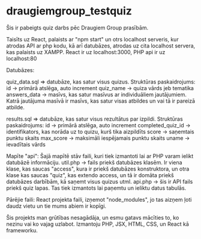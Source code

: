 # draugiemgroup_testquiz

Šis ir pabeigts quiz darbs pēc Draugiem Group prasībām.

Taisīts uz React, palaists ar "npm start" un otrs localhost serveris, kur atrodas API ar php kodu, kā arī datubāzes, atrodas uz cita localhost servera, kas palaists uz XAMPP.
React ir uz localhost:3000, PHP api ir uz localhost:80

Datubāzes:

quiz_data.sql => datubāze, kas satur visus quizus. 
Struktūras paskaidrojums:
id -> primārā atslēga, auto increment
quiz_name -> quiza vārds jeb tematika
answers_data -> masīvs, kas satur masīvus ar individuāliem jautājumiem. Katrā jautājuma masīvā ir masīvs, kas satur visas atbildes un vai tā ir pareizā atbilde.

results.sql => datubāze, kas satur visus rezultātus par izpildi.
Struktūras paskaidrojums:
id -> primārā atslēga, auto increment
completed_quiz_id -> identifikators, kas norāda uz to quizu, kurš tika aizpildīts
score -> saņemtais punktu skaits
max_score -> maksimāli iespējamais punktu skaits
uname -> ievadītais vārds

Mapīte "api":
Šajā mapītē stāv faili, kuri tiek izmantoti lai ar PHP varam ielikt datubāzē informāciju.
util.php -> fails priekš datubāzes klasēm. Ir viena klase, kas saucas "access", kura ir priekš datubāzes konstruktora, un otra klase kas saucas "quiz", kas extendo access, un tā ir domāta priekš datubāzes darbībām, kā saņemt visus quizus utml.
api.php -> šis ir API fails priekš quiz lapas. Tas tiek izmantots lai paņemtu un ieliktu datus tabulās.

Pārējie faili:
React projekta faili, izņemot "node_modules", jo tas aizņem ļoti daudz vietu un tie mums abiem ir kopīgi.

Šis projekts man grūtības nesagādāja, un esmu gatavs mācīties to, ko nezinu vai ko vajag uzlabot.
Izmantoju PHP, JSX, HTML, CSS, un React kā frameworku.
